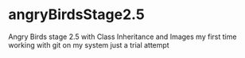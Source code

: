 # angryBirdsStage2.5
Angry Birds stage 2.5 with Class Inheritance and Images
my first time working with git on my system
just a trial attempt
